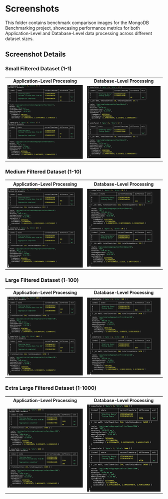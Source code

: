 # Screenshots

This folder contains benchmark comparison images for the MongoDB Benchmarking project, showcasing performance metrics for both Application-Level and Database-Level data processing across different dataset sizes.

## Screenshot Details

### Small Filtered Dataset (1-1)
<table>
  <tr>
    <th>Application-Level Processing</th>
    <th>Database-Level Processing</th>
  </tr>
  <tr>
    <td><img src="./Index%5B1-1%5D-ApplicationLevel.png" alt="Application-Level Small Dataset" width="400"/></td>
    <td><img src="./Index%5B1-1%5D-DBLevel.png" alt="Database-Level Small Dataset" width="400"/></td>
  </tr>
</table>

### Medium Filtered Dataset (1-10)
<table>
  <tr>
    <th>Application-Level Processing</th>
    <th>Database-Level Processing</th>
  </tr>
  <tr>
    <td><img src="./Index%5B1-10%5D-ApplicationLevel.png" alt="Application-Level Medium Dataset" width="400"/></td>
    <td><img src="./Index%5B1-10%5D-DBLevel.png" alt="Database-Level Medium Dataset" width="400"/></td>
  </tr>
</table>

### Large Filtered Dataset (1-100)
<table>
  <tr>
    <th>Application-Level Processing</th>
    <th>Database-Level Processing</th>
  </tr>
  <tr>
    <td><img src="./Index%5B1-100%5D-ApplicationLevel.png" alt="Application-Level Large Dataset" width="400"/></td>
    <td><img src="./Index%5B1-100%5D-DBLevel.png" alt="Database-Level Large Dataset" width="400"/></td>
  </tr>
</table>

### Extra Large Filtered Dataset (1-1000)
<table>
  <tr>
    <th>Application-Level Processing</th>
    <th>Database-Level Processing</th>
  </tr>
  <tr>
    <td><img src="./Index%5B1-1000%5D-ApplicationLevel.png" alt="Application-Level Extra Large Dataset" width="400"/></td>
    <td><img src="./Index%5B1-1000%5D-DBLevel.png" alt="Database-Level Extra Large Dataset" width="400"/></td>
  </tr>
</table>
